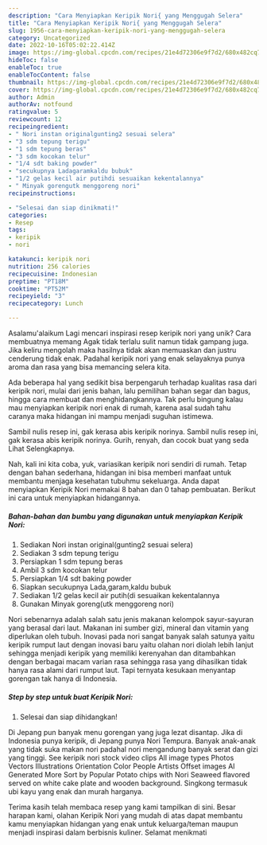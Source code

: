 ```yaml
---
description: "Cara Menyiapkan Keripik Nori{ yang Menggugah Selera"
title: "Cara Menyiapkan Keripik Nori{ yang Menggugah Selera"
slug: 1956-cara-menyiapkan-keripik-nori-yang-menggugah-selera
category: Uncategorized
date: 2022-10-16T05:02:22.414Z
image: https://img-global.cpcdn.com/recipes/21e4d72306e9f7d2/680x482cq70/keripik-nori-foto-resep-utama.jpg
hideToc: false
enableToc: true
enableTocContent: false
thumbnail: https://img-global.cpcdn.com/recipes/21e4d72306e9f7d2/680x482cq70/keripik-nori-foto-resep-utama.jpg
cover: https://img-global.cpcdn.com/recipes/21e4d72306e9f7d2/680x482cq70/keripik-nori-foto-resep-utama.jpg
author: Admin
authorAv: notfound
ratingvalue: 5
reviewcount: 12
recipeingredient:
- " Nori instan originalgunting2 sesuai selera"
- "3 sdm tepung terigu"
- "1 sdm tepung beras"
- "3 sdm kocokan telur"
- "1/4 sdt baking powder"
- "secukupnya Ladagaramkaldu bubuk"
- "1/2 gelas kecil air putihdi sesuaikan kekentalannya"
- " Minyak gorengutk menggoreng nori"
recipeinstructions:

- "Selesai dan siap dinikmati!"
categories:
- Resep
tags:
- keripik
- nori

katakunci: keripik nori 
nutrition: 256 calories
recipecuisine: Indonesian
preptime: "PT18M"
cooktime: "PT52M"
recipeyield: "3"
recipecategory: Lunch

---
```



Asalamu'alaikum Lagi mencari inspirasi resep keripik nori yang unik? Cara membuatnya memang Agak tidak terlalu sulit namun tidak gampang juga. Jika keliru mengolah maka hasilnya tidak akan memuaskan dan justru cenderung tidak enak. Padahal keripik nori yang enak selayaknya punya aroma dan rasa yang bisa memancing selera kita.


Ada beberapa hal yang sedikit bisa berpengaruh terhadap kualitas rasa dari keripik nori, mulai dari jenis bahan, lalu pemilihan bahan segar dan bagus, hingga cara membuat dan menghidangkannya. Tak perlu bingung kalau mau menyiapkan keripik nori enak di rumah, karena asal sudah tahu caranya maka hidangan ini mampu menjadi suguhan istimewa.

Sambil nulis resep ini, gak kerasa abis keripik norinya. Sambil nulis resep ini, gak kerasa abis keripik norinya. Gurih, renyah, dan cocok buat yang seda Lihat Selengkapnya.


Nah, kali ini kita coba, yuk, variasikan keripik nori sendiri di rumah. Tetap dengan bahan sederhana, hidangan ini bisa memberi manfaat untuk membantu menjaga kesehatan tubuhmu sekeluarga. Anda dapat menyiapkan Keripik Nori memakai 8 bahan dan 0 tahap pembuatan. Berikut ini cara untuk menyiapkan hidangannya.

<!--inarticleads1-->

##### Bahan-bahan dan bumbu yang digunakan untuk menyiapkan Keripik Nori:

1. Sediakan  Nori instan original(gunting2 sesuai selera)
1. Sediakan 3 sdm tepung terigu
1. Persiapkan 1 sdm tepung beras
1. Ambil 3 sdm kocokan telur
1. Persiapkan 1/4 sdt baking powder
1. Siapkan secukupnya Lada,garam,kaldu bubuk
1. Sediakan 1/2 gelas kecil air putih(di sesuaikan kekentalannya
1. Gunakan  Minyak goreng(utk menggoreng nori)


Nori sebenarnya adalah salah satu jenis makanan kelompok sayur-sayuran yang berasal dari laut. Makanan ini sumber gizi, mineral dan vitamin yang diperlukan oleh tubuh. Inovasi pada nori sangat banyak salah satunya yaitu keripik rumput laut dengan inovasi baru yaitu olahan nori diolah lebih lanjut sehingga menjadi keripik yang memiliki kerenyahan dan ditambahkan dengan berbagai macam varian rasa sehingga rasa yang dihasilkan tidak hanya rasa alami dari rumput laut. Tapi ternyata kesukaan menyantap gorengan tak hanya di Indonesia. 

<!--inarticleads2-->

##### Step by step untuk buat Keripik Nori:


1. Selesai dan siap dihidangkan!

Di Jepang pun banyak menu gorengan yang juga lezat disantap. Jika di Indonesia punya keripik, di Jepang punya Nori Tempura. Banyak anak-anak yang tidak suka makan nori padahal nori mengandung banyak serat dan gizi yang tinggi. See keripik nori stock video clips All image types Photos Vectors Illustrations Orientation Color People Artists Offset images AI Generated More Sort by Popular Potato chips with Nori Seaweed flavored served on white cake plate and wooden background. Singkong termasuk ubi kayu yang enak dan murah harganya. 

Terima kasih telah membaca resep yang kami tampilkan di sini. Besar harapan kami, olahan Keripik Nori yang mudah di atas dapat membantu kamu menyiapkan hidangan yang enak untuk keluarga/teman maupun menjadi inspirasi dalam berbisnis kuliner. Selamat menikmati
